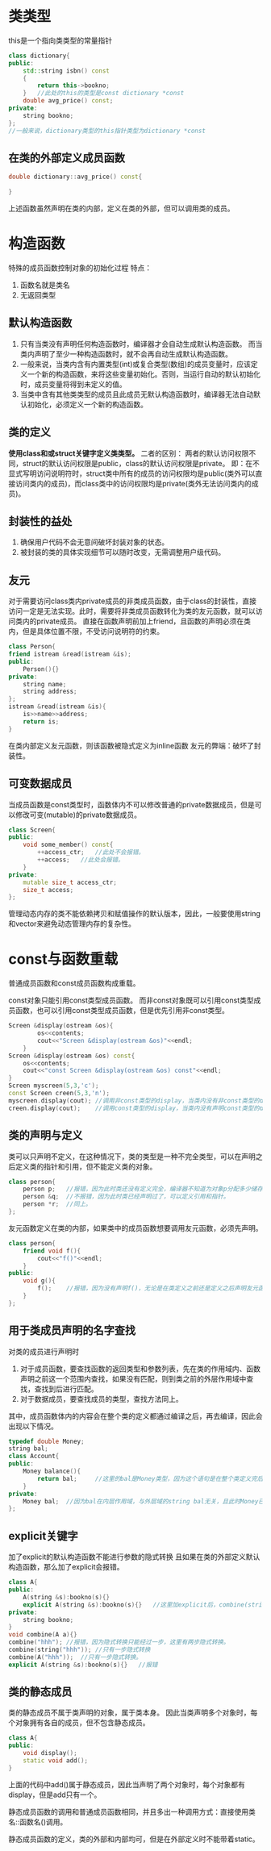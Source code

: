 # 类类型
this是一个指向类类型的常量指针
```c++
class dictionary{
public:
    std::string isbn() const
    {
        return this->bookno;
    }   //此处的this的类型是const dictionary *const
    double avg_price() const;
private:
    string bookno;
};
//一般来说，dictionary类型的this指针类型为dictionary *const
```
## 在类的外部定义成员函数
```c++
double dictionary::avg_price() const{
    
}
```
上述函数虽然声明在类的内部，定义在类的外部，但可以调用类的成员。
# 构造函数
特殊的成员函数控制对象的初始化过程
特点：
1. 函数名就是类名
2. 无返回类型
## 默认构造函数
1. 只有当类没有声明任何构造函数时，编译器才会自动生成默认构造函数。
而当类内声明了至少一种构造函数时，就不会再自动生成默认构造函数。
2. 一般来说，当类内含有内置类型(int)或复合类型(数组)的成员变量时，应该定义一个新的构造函数，来将这些变量初始化。否则，当运行自动的默认初始化时，成员变量将得到未定义的值。
3. 当类中含有其他类类型的成员且此成员无默认构造函数时，编译器无法自动默认初始化，必须定义一个新的构造函数。
## 类的定义
**使用class和或struct关键字定义类类型。**
二者的区别：
两者的默认访问权限不同，struct的默认访问权限是public，class的默认访问权限是private。
即：在不显式写明访问说明符时，struct类中所有的成员的访问权限均是public(类外可以直接访问类内的成员)，而class类中的访问权限均是private(类外无法访问类内的成员)。
## 封装性的益处
1. 确保用户代码不会无意间破坏封装对象的状态。
2. 被封装的类的具体实现细节可以随时改变，无需调整用户级代码。
   
## 友元
对于需要访问class类内private成员的非类成员函数，由于class的封装性，直接访问一定是无法实现。此时，需要将非类成员函数转化为类的友元函数，就可以访问类内的private成员。
直接在函数声明前加上friend，且函数的声明必须在类内，但是具体位置不限，不受访问说明符的约束。
```c++
class Person{
friend istream &read(istream &is);
public:
    Person(){}
private:
    string name;
    string address;
};
istream &read(istream &is){
    is>>name>>address;
    return is;
}
```
在类内部定义友元函数，则该函数被隐式定义为inline函数
友元的弊端：破坏了封装性。
## 可变数据成员
当成员函数是const类型时，函数体内不可以修改普通的private数据成员，但是可以修改可变(mutable)的private数据成员。
```c++
class Screen{
public:
    void some_member() const{
        ++access_ctr;   //此处不会报错。
        ++access;   //此处会报错。
    }
private:
    mutable size_t access_ctr;
    size_t access;
};
```
管理动态内存的类不能依赖拷贝和赋值操作的默认版本，因此，一般要使用string和vector来避免动态管理内存的复杂性。

# const与函数重载
普通成员函数和const成员函数构成重载。

const对象只能引用const类型成员函数。
而非const对象既可以引用const类型成员函数，也可以引用const类型成员函数，但是优先引用非const类型。
```c++
Screen &display(ostream &os){
        os<<contents;
        cout<<"Screen &display(ostream &os)"<<endl;
    }
Screen &display(ostream &os) const{
    os<<contents;
    cout<<"const Screen &display(ostream &os) const"<<endl;
}
Screen myscreen(5,3,'c');
const Screen creen(5,3,'n');
myscreen.display(cout); //调用非const类型的display，当类内没有非const类型的display时，不会报错，会调用const类型的display。
creen.display(cout);    //调用const类型的display，当类内没有声明const类型的display时，会报错。
```
## 类的声明与定义
类可以只声明不定义，在这种情况下，类的类型是一种不完全类型，可以在声明之后定义类的指针和引用，但不能定义类的对象。

```c++
class person{
    person p;   //报错，因为此时类还没有定义完全，编译器不知道为对象p分配多少储存空间。
    person &q;  //不报错，因为此时类已经声明过了，可以定义引用和指针。
    person *r;  //同上。
};
```
友元函数定义在类的内部，如果类中的成员函数想要调用友元函数，必须先声明。
```c++
class person{
    friend void f(){
        cout<<"f()"<<endl;
    }
public:
    void g(){
        f();    //报错，因为没有声明f()，无论是在类定义之前还是定义之后声明友元函数f()，都可以不报错。
    }
};
```
## 用于类成员声明的名字查找
对类的成员进行声明时
1. 对于成员函数，要查找函数的返回类型和参数列表，先在类的作用域内、函数声明之前这一个范围内查找，如果没有匹配，则到类之前的外层作用域中查找，查找到后进行匹配。
2. 对于数据成员，要查找成员的类型，查找方法同上。
   
其中，成员函数体内的内容会在整个类的定义都通过编译之后，再去编译，因此会出现以下情况。
```c++
typedef double Money;
string bal;
class Account{
public:
    Money balance(){
        return bal;     //这里的bal是Money类型，因为这个语句是在整个类定义完后最后编译的，即在Money bal之后编译。
    }
private:
    Money bal;  //因为bal在内层作用域，与外层域的string bal无关，且此时Money已经经过编译，因此bal的类型是Money。
};
```
## explicit关键字
加了explicit的默认构造函数不能进行参数的隐式转换
且如果在类的外部定义默认构造函数，那么加了explicit会报错。
```c++
class A{
public:
    A(string &s):bookno(s){}
    explicit A(string &s):bookno(s){}   //这里加explicit后，combine(string("hhh"))和combine(A("hhh"))都会报错。只有combine(A(string("hhh")))不会i报错。
private:
    string bookno;
}
void combine(A a){}
combine("hhh"); //报错，因为隐式转换只能经过一步，这里有两步隐式转换。
combine(string("hhh")); //只有一步隐式转换
combine(A("hhh"));  //只有一步隐式转换。
explicit A(string &s):bookno(s){}   //报错
```
## 类的静态成员
类的静态成员不属于类声明的对象，属于类本身。
因此当类声明多个对象时，每个对象拥有各自的成员，但不包含静态成员。
```c++
class A{
public:
    void display();
    static void add();
}
```
上面的代码中add()属于静态成员，因此当声明了两个对象时，每个对象都有display，但是add只有一个。

静态成员函数的调用和普通成员函数相同，并且多出一种调用方式：直接使用类名::函数名()调用。

静态成员函数的定义，类的外部和内部均可，但是在外部定义时不能带着static。
